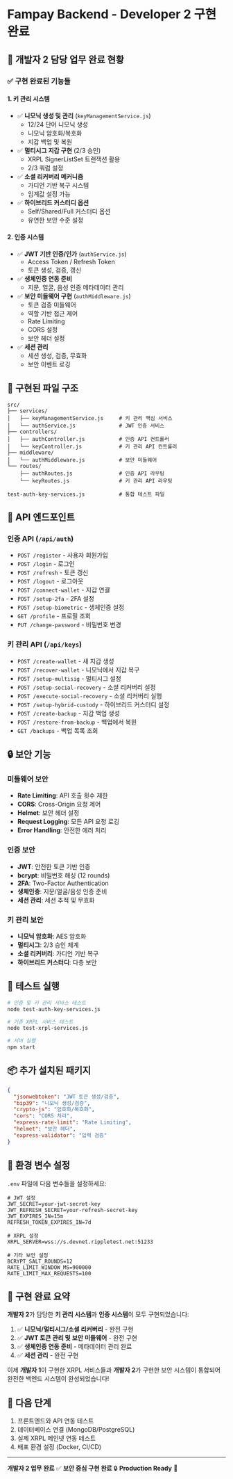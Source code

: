 # Fampay Backend - Developer 2 구현 완료

## 🎯 개발자 2 담당 업무 완료 현황

### ✅ 구현 완료된 기능들

#### 1. **키 관리 시스템**

- ✅ **니모닉 생성 및 관리** (`keyManagementService.js`)
  - 12/24 단어 니모닉 생성
  - 니모닉 암호화/복호화
  - 지갑 백업 및 복원
- ✅ **멀티시그 지갑 구현** (2/3 승인)
  - XRPL SignerListSet 트랜잭션 활용
  - 2/3 쿼럼 설정
- ✅ **소셜 리커버리 메커니즘**
  - 가디언 기반 복구 시스템
  - 임계값 설정 가능
- ✅ **하이브리드 커스터디 옵션**
  - Self/Shared/Full 커스터디 옵션
  - 유연한 보안 수준 설정

#### 2. **인증 시스템**

- ✅ **JWT 기반 인증/인가** (`authService.js`)
  - Access Token / Refresh Token
  - 토큰 생성, 검증, 갱신
- ✅ **생체인증 연동 준비**
  - 지문, 얼굴, 음성 인증 메타데이터 관리
- ✅ **보안 미들웨어 구현** (`authMiddleware.js`)
  - 토큰 검증 미들웨어
  - 역할 기반 접근 제어
  - Rate Limiting
  - CORS 설정
  - 보안 헤더 설정
- ✅ **세션 관리**
  - 세션 생성, 검증, 무효화
  - 보안 이벤트 로깅

## 📁 구현된 파일 구조

```
src/
├── services/
│   ├── keyManagementService.js     # 키 관리 핵심 서비스
│   └── authService.js              # JWT 인증 서비스
├── controllers/
│   ├── authController.js           # 인증 API 컨트롤러
│   └── keyController.js            # 키 관리 API 컨트롤러
├── middleware/
│   └── authMiddleware.js           # 보안 미들웨어
└── routes/
    ├── authRoutes.js               # 인증 API 라우팅
    └── keyRoutes.js                # 키 관리 API 라우팅

test-auth-key-services.js           # 통합 테스트 파일
```

## 🚀 API 엔드포인트

### 인증 API (`/api/auth`)

- `POST /register` - 사용자 회원가입
- `POST /login` - 로그인
- `POST /refresh` - 토큰 갱신
- `POST /logout` - 로그아웃
- `POST /connect-wallet` - 지갑 연결
- `POST /setup-2fa` - 2FA 설정
- `POST /setup-biometric` - 생체인증 설정
- `GET /profile` - 프로필 조회
- `PUT /change-password` - 비밀번호 변경

### 키 관리 API (`/api/keys`)

- `POST /create-wallet` - 새 지갑 생성
- `POST /recover-wallet` - 니모닉에서 지갑 복구
- `POST /setup-multisig` - 멀티시그 설정
- `POST /setup-social-recovery` - 소셜 리커버리 설정
- `POST /execute-social-recovery` - 소셜 리커버리 실행
- `POST /setup-hybrid-custody` - 하이브리드 커스터디 설정
- `POST /create-backup` - 지갑 백업 생성
- `POST /restore-from-backup` - 백업에서 복원
- `GET /backups` - 백업 목록 조회

## 🔒 보안 기능

### 미들웨어 보안

- **Rate Limiting**: API 호출 횟수 제한
- **CORS**: Cross-Origin 요청 제어
- **Helmet**: 보안 헤더 설정
- **Request Logging**: 모든 API 요청 로깅
- **Error Handling**: 안전한 에러 처리

### 인증 보안

- **JWT**: 안전한 토큰 기반 인증
- **bcrypt**: 비밀번호 해싱 (12 rounds)
- **2FA**: Two-Factor Authentication
- **생체인증**: 지문/얼굴/음성 인증 준비
- **세션 관리**: 세션 추적 및 무효화

### 키 관리 보안

- **니모닉 암호화**: AES 암호화
- **멀티시그**: 2/3 승인 체계
- **소셜 리커버리**: 가디언 기반 복구
- **하이브리드 커스터디**: 다층 보안

## 🧪 테스트 실행

```bash
# 인증 및 키 관리 서비스 테스트
node test-auth-key-services.js

# 기존 XRPL 서비스 테스트
node test-xrpl-services.js

# 서버 실행
npm start
```

## 📦 추가 설치된 패키지

```json
{
  "jsonwebtoken": "JWT 토큰 생성/검증",
  "bip39": "니모닉 생성/검증",
  "crypto-js": "암호화/복호화",
  "cors": "CORS 처리",
  "express-rate-limit": "Rate Limiting",
  "helmet": "보안 헤더",
  "express-validator": "입력 검증"
}
```

## 🔧 환경 변수 설정

`.env` 파일에 다음 변수들을 설정하세요:

```env
# JWT 설정
JWT_SECRET=your-jwt-secret-key
JWT_REFRESH_SECRET=your-refresh-secret-key
JWT_EXPIRES_IN=15m
REFRESH_TOKEN_EXPIRES_IN=7d

# XRPL 설정
XRPL_SERVER=wss://s.devnet.rippletest.net:51233

# 기타 보안 설정
BCRYPT_SALT_ROUNDS=12
RATE_LIMIT_WINDOW_MS=900000
RATE_LIMIT_MAX_REQUESTS=100
```

## 🎉 구현 완료 요약

**개발자 2**가 담당한 **키 관리 시스템**과 **인증 시스템**이 모두 구현되었습니다:

1. ✅ **니모닉/멀티시그/소셜 리커버리** - 완전 구현
2. ✅ **JWT 토큰 관리 및 보안 미들웨어** - 완전 구현
3. ✅ **생체인증 연동 준비** - 메타데이터 관리 완료
4. ✅ **세션 관리** - 완전 구현

이제 **개발자 1**이 구현한 XRPL 서비스들과 **개발자 2**가 구현한 보안 시스템이 통합되어 완전한 백엔드 시스템이 완성되었습니다!

## 🔄 다음 단계

1. 프론트엔드와 API 연동 테스트
2. 데이터베이스 연결 (MongoDB/PostgreSQL)
3. 실제 XRPL 메인넷 연동 테스트
4. 배포 환경 설정 (Docker, CI/CD)

---

**개발자 2 업무 완료** ✅
**보안 중심 구현 완료** 🔒
**Production Ready** 🚀
